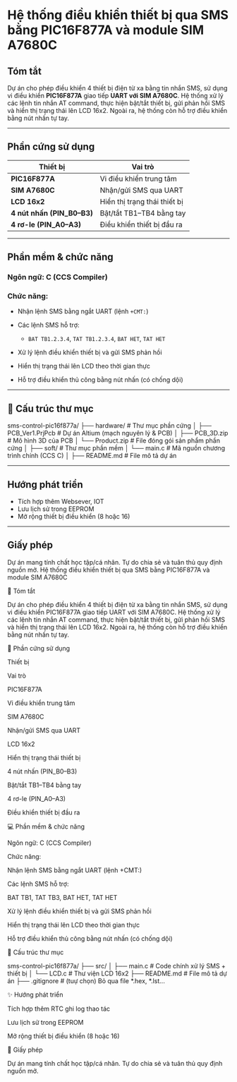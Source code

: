 # Hệ thống điều khiển thiết bị qua SMS bằng PIC16F877A và module SIM A7680C

##  Tóm tắt

Dự án cho phép điều khiển 4 thiết bị điện từ xa bằng tin nhắn SMS, sử dụng vi điều khiển **PIC16F877A** giao tiếp **UART với SIM A7680C**. Hệ thống xử lý các lệnh tin nhắn AT command, thực hiện bật/tắt thiết bị, gửi phản hồi SMS và hiển thị trạng thái lên LCD 16x2. Ngoài ra, hệ thống còn hỗ trợ điều khiển bằng nút nhấn tự tay.

---

##  Phần cứng sử dụng

| Thiết bị                    | Vai trò                      |
| --------------------------- | ---------------------------- |
| **PIC16F877A**              | Vi điều khiển trung tâm      |
| **SIM A7680C**              | Nhận/gửi SMS qua UART        |
| **LCD 16x2**                | Hiển thị trạng thái thiết bị |
| **4 nút nhấn (PIN\_B0–B3)** | Bật/tắt TB1–TB4 bằng tay     |
| **4 rơ-le (PIN\_A0–A3)**    | Điều khiển thiết bị đầu ra   |

---

##  Phần mềm & chức năng

### Ngôn ngữ: **C (CCS Compiler)**

### Chức năng:

* Nhận lệnh SMS bằng ngắt UART (lệnh `+CMT:`)
* Các lệnh SMS hỗ trợ:

  * `BAT TB1.2.3.4`, `TAT TB1.2.3.4`, `BAT HET`, `TAT HET`
* Xử lý lệnh điều khiển thiết bị và gửi SMS phản hồi
* Hiển thị trạng thái lên LCD theo thời gian thực
* Hỗ trợ điều khiển thủ công bằng nút nhấn (có chống dội)

---

## 📁 Cấu trúc thư mục

sms-control-pic16f877a/
├── hardware/                  # Thư mục phần cứng
│   ├── PCB_Ver1.PrjPcb        # Dự án Altium (mạch nguyên lý & PCB)
│   ├── PCB_3D.zip             # Mô hình 3D của PCB
│   └── Product.zip            # File đóng gói sản phẩm phần cứng
│
├── soft/                      # Thư mục phần mềm
│   └── main.c                 # Mã nguồn chương trình chính (CCS C)
│
├── README.md                  # File mô tả dự án

---

##  Hướng phát triển

* Tích hợp thêm Websever, IOT
* Lưu lịch sử trong EEPROM
* Mở rộng thiết bị điều khiển (8 hoặc 16)

---

## Giấy phép

Dự án mang tính chất học tập/cá nhân. Tự do chia sẻ và tuân thủ quy định nguồn mở.
Hệ thống điều khiển thiết bị qua SMS bằng PIC16F877A và module SIM A7680C

📄 Tóm tắt

Dự án cho phép điều khiển 4 thiết bị điện từ xa bằng tin nhắn SMS, sử dụng vi điều khiển PIC16F877A giao tiếp UART với SIM A7680C. Hệ thống xử lý các lệnh tin nhắn AT command, thực hiện bật/tắt thiết bị, gửi phản hồi SMS và hiển thị trạng thái lên LCD 16x2. Ngoài ra, hệ thống còn hỗ trợ điều khiển bằng nút nhấn tự tay.

🔧 Phần cứng sử dụng

Thiết bị

Vai trò

PIC16F877A

Vi điều khiển trung tâm

SIM A7680C

Nhận/gửi SMS qua UART

LCD 16x2

Hiển thị trạng thái thiết bị

4 nút nhấn (PIN_B0–B3)

Bật/tắt TB1–TB4 bằng tay

4 rơ-le (PIN_A0–A3)

Điều khiển thiết bị đầu ra

💻 Phần mềm & chức năng

Ngôn ngữ: C (CCS Compiler)

Chức năng:

Nhận lệnh SMS bằng ngắt UART (lệnh +CMT:)

Các lệnh SMS hỗ trợ:

BAT TB1, TAT TB3, BAT HET, TAT HET

Xử lý lệnh điều khiển thiết bị và gửi SMS phản hồi

Hiển thị trạng thái lên LCD theo thời gian thực

Hỗ trợ điều khiển thủ công bằng nút nhấn (có chống dội)

📁 Cấu trúc thư mục

sms-control-pic16f877a/
├── src/
│   ├── main.c          # Code chính xử lý SMS + thiết bị
│   └── LCD.c           # Thư viện LCD 16x2
├── README.md           # File mô tả dự án
├── .gitignore          # (tuự chọn) Bỏ qua file *.hex, *.lst...

✨ Hướng phát triển

Tích hợp thêm RTC ghi log thao tác

Lưu lịch sử trong EEPROM

Mở rộng thiết bị điều khiển (8 hoặc 16)

🚫 Giấy phép

Dự án mang tính chất học tập/cá nhân. Tự do chia sẻ và tuân thủ quy định nguồn mở.


